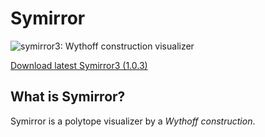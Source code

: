 # Symirror
![symirror3: Wythoff construction visualizer](https://repository-images.githubusercontent.com/330656263/d8d12c00-59e2-11eb-9007-6564ae2b3571)

[Download latest Symirror3 (1.0.3)](https://github.com/mino-ri/Symirror/releases/download/v1.0.3/Symirror3_1_0_3.zip)

## What is Symirror?

Symirror is a polytope visualizer by a *Wythoff construction*.
